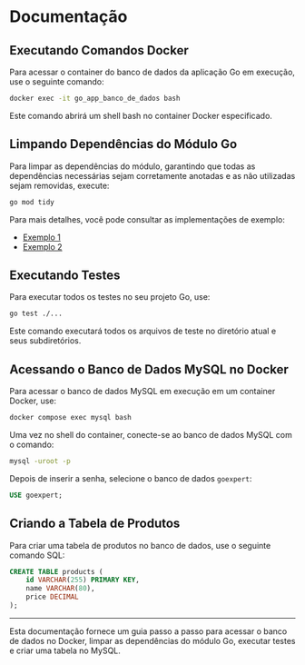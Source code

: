 # Documentação

## Executando Comandos Docker

Para acessar o container do banco de dados da aplicação Go em execução, use o seguinte comando:

```bash
docker exec -it go_app_banco_de_dados bash
```

Este comando abrirá um shell bash no container Docker especificado.

## Limpando Dependências do Módulo Go

Para limpar as dependências do módulo, garantindo que todas as dependências necessárias sejam corretamente anotadas e as não utilizadas sejam removidas, execute:

```bash
go mod tidy
```

Para mais detalhes, você pode consultar as implementações de exemplo:

-   [Exemplo 1](https://github1s.com/devfullcycle/goexpert/blob/main/6-Banco-de-Dados/1/main.go)
-   [Exemplo 2](https://github1s.com/devfullcycle/imersao18/blob/main/golang/cmd/events/main.go)

## Executando Testes

Para executar todos os testes no seu projeto Go, use:

```bash
go test ./...
```

Este comando executará todos os arquivos de teste no diretório atual e seus subdiretórios.

## Acessando o Banco de Dados MySQL no Docker

Para acessar o banco de dados MySQL em execução em um container Docker, use:

```bash
docker compose exec mysql bash
```

Uma vez no shell do container, conecte-se ao banco de dados MySQL com o comando:

```bash
mysql -uroot -p
```

Depois de inserir a senha, selecione o banco de dados `goexpert`:

```sql
USE goexpert;
```

## Criando a Tabela de Produtos

Para criar uma tabela de produtos no banco de dados, use o seguinte comando SQL:

```sql
CREATE TABLE products (
    id VARCHAR(255) PRIMARY KEY,
    name VARCHAR(80),
    price DECIMAL
);
```

---

Esta documentação fornece um guia passo a passo para acessar o banco de dados no Docker, limpar as dependências do módulo Go, executar testes e criar uma tabela no MySQL.
